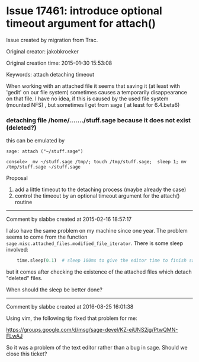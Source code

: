 # Issue 17461: introduce optional timeout argument for attach()

Issue created by migration from Trac.

Original creator: jakobkroeker

Original creation time: 2015-01-30 15:53:08

Keywords: attach detaching timeout

When working with an attached file it seems that saving it (at least with 'gedit' on our file system) sometimes causes a temporarily disappearance on that file. I have no idea, if this is caused by the
used file system (mounted NFS) , but sometimes I get from sage ( at least for 6.4.beta6)

 ### detaching file /home/......./stuff.sage because it does not exist (deleted?) ###

this can be emulated by 

```
sage: attach ("~/stuff.sage")

console>  mv ~/stuff.sage /tmp/; touch /tmp/stuff.sage;  sleep 1; mv /tmp/stuff.sage ~/stuff.sage
```


Proposal 
1. add a little timeout to the detaching process (maybe already the case)
2. control the timeout by an optional timeout argument for the attach() routine








---

Comment by slabbe created at 2015-02-16 18:57:17

I also have the same problem on my machine since one year. The problem seems to come from the function `sage.misc.attached_files.modified_file_iterator`. There is some sleep involved:


```python
    time.sleep(0.1)  # sleep 100ms to give the editor time to finish saving
```


but it comes after checking the existence of the attached files which detach "deleted" files.

When should the sleep be better done?


---

Comment by slabbe created at 2016-08-25 16:01:38

Using vim, the following tip fixed that problem for me:

https://groups.google.com/d/msg/sage-devel/KZ-eiUNS2jg/PtwQMN-FLwAJ

So it was a problem of the text editor rather than a bug in sage. Should we close this ticket?

